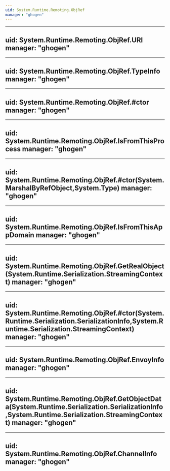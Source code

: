 ```yaml
---
uid: System.Runtime.Remoting.ObjRef
manager: "ghogen"
---
```


---
uid: System.Runtime.Remoting.ObjRef.URI
manager: "ghogen"
---

---
uid: System.Runtime.Remoting.ObjRef.TypeInfo
manager: "ghogen"
---

---
uid: System.Runtime.Remoting.ObjRef.#ctor
manager: "ghogen"
---

---
uid: System.Runtime.Remoting.ObjRef.IsFromThisProcess
manager: "ghogen"
---

---
uid: System.Runtime.Remoting.ObjRef.#ctor(System.MarshalByRefObject,System.Type)
manager: "ghogen"
---

---
uid: System.Runtime.Remoting.ObjRef.IsFromThisAppDomain
manager: "ghogen"
---

---
uid: System.Runtime.Remoting.ObjRef.GetRealObject(System.Runtime.Serialization.StreamingContext)
manager: "ghogen"
---

---
uid: System.Runtime.Remoting.ObjRef.#ctor(System.Runtime.Serialization.SerializationInfo,System.Runtime.Serialization.StreamingContext)
manager: "ghogen"
---

---
uid: System.Runtime.Remoting.ObjRef.EnvoyInfo
manager: "ghogen"
---

---
uid: System.Runtime.Remoting.ObjRef.GetObjectData(System.Runtime.Serialization.SerializationInfo,System.Runtime.Serialization.StreamingContext)
manager: "ghogen"
---

---
uid: System.Runtime.Remoting.ObjRef.ChannelInfo
manager: "ghogen"
---
